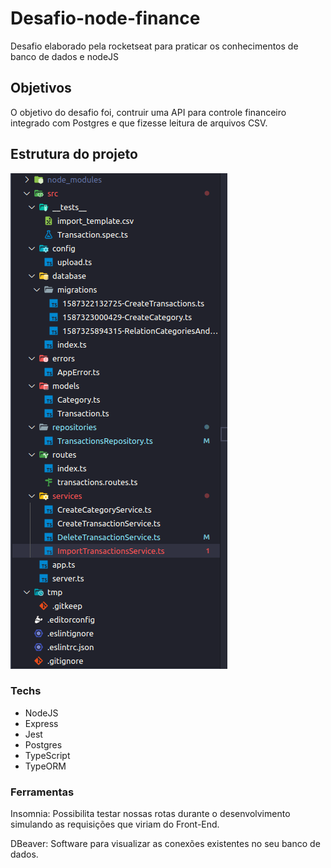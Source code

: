# Desafio-node-finance
Desafio elaborado pela rocketseat para praticar os conhecimentos de banco de dados e nodeJS
<h2>Objetivos</h2>
<p>O objetivo do desafio foi, contruir uma API para controle financeiro integrado com
  Postgres e que fizesse leitura de arquivos CSV.
</p>
<h2>Estrutura do projeto</h2>

![estrutura](Estrutura.png)

<h3>Techs</h3>
<ul>
  <li>NodeJS</li>
  <li>Express</li>
  <li>Jest</li>
  <li>Postgres</li>
  <li>TypeScript</li>
  <li>TypeORM</li>
</ul>
<h3>Ferramentas</h3>
<p>Insomnia: Possibilita testar nossas rotas durante o desenvolvimento simulando as requisições que viriam do Front-End.</p>
<p>DBeaver: Software para visualizar as conexões existentes no seu banco de dados.</p>
